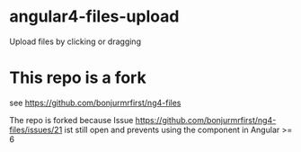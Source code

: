 # angular4-files-upload

Upload files by clicking or dragging

# This repo is a fork

see https://github.com/bonjurmrfirst/ng4-files

The repo is forked because Issue https://github.com/bonjurmrfirst/ng4-files/issues/21 ist still open and prevents using the
component in Angular >= 6
